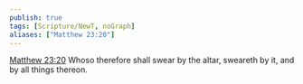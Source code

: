 ```yaml
---
publish: true
tags: [Scripture/NewT, noGraph]
aliases: ["Matthew 23:20"]
---
```

[Matthew 23:20](https://churchofjesuschrist.org/study/scriptures/nt/matt/23?lang=eng&id=p20#p20) Whoso therefore shall swear by the altar, sweareth by it, and by all things thereon.
